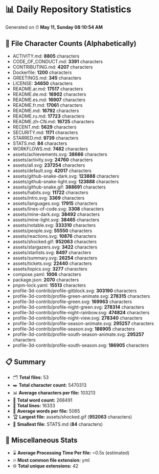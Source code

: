 # 📊 Daily Repository Statistics
Generated on ⏰ **May 11, Sunday 08:10:54 AM**

## 📂 File Character Counts (Alphabetically)
- ACTIVITY.md: **8805** characters
- CODE_OF_CONDUCT.md: **3391** characters
- CONTRIBUTING.md: **4207** characters
- Dockerfile: **1200** characters
- GREETINGS.md: **345** characters
- LICENSE: **34650** characters
- README.ar.md: **17517** characters
- README.de.md: **16902** characters
- README.es.md: **16907** characters
- README.fr.md: **17061** characters
- README.md: **16792** characters
- README.ru.md: **17723** characters
- README.zh-CN.md: **16725** characters
- RECENT.md: **5629** characters
- SECURITY.md: **1171** characters
- STARRED.md: **9739** characters
- STATS.md: **84** characters
- WORKFLOWS.md: **7482** characters
- assets/achievements.svg: **38666** characters
- assets/activity.svg: **24760** characters
- assets/all.svg: **237254** characters
- assets/default.svg: **42017** characters
- assets/github-snake-dark.svg: **123888** characters
- assets/github-snake-light.svg: **123888** characters
- assets/github-snake.gif: **388691** characters
- assets/habits.svg: **11722** characters
- assets/intro.svg: **3369** characters
- assets/languages.svg: **17915** characters
- assets/lines-of-code.svg: **3308** characters
- assets/mine-dark.svg: **38492** characters
- assets/mine-light.svg: **38465** characters
- assets/notable.svg: **333310** characters
- assets/people.svg: **55550** characters
- assets/reactions.svg: **10876** characters
- assets/shocked.gif: **952063** characters
- assets/stargazers.svg: **3422** characters
- assets/starlists.svg: **8497** characters
- assets/summary.svg: **26254** characters
- assets/tickets.svg: **22440** characters
- assets/topics.svg: **3277** characters
- compose.yaml: **1006** characters
- package.json: **2070** characters
- pnpm-lock.yaml: **15513** characters
- profile-3d-contrib/profile-gitblock.svg: **303190** characters
- profile-3d-contrib/profile-green-animate.svg: **278315** characters
- profile-3d-contrib/profile-green.svg: **169963** characters
- profile-3d-contrib/profile-night-green.svg: **278314** characters
- profile-3d-contrib/profile-night-rainbow.svg: **474824** characters
- profile-3d-contrib/profile-night-view.svg: **278340** characters
- profile-3d-contrib/profile-season-animate.svg: **295257** characters
- profile-3d-contrib/profile-season.svg: **186905** characters
- profile-3d-contrib/profile-south-season-animate.svg: **295257** characters
- profile-3d-contrib/profile-south-season.svg: **186905** characters

## 📋 Summary
- 🗂️ **Total files:** 53
- ✒️ **Total character count:** 5470313
- 📊 **Average characters per file:** 103213
- 📝 **Total word count:** 268491
- 🧾 **Total lines:** 16333
- 📐 **Average words per file:** 5065
- 🏆 **Largest file:** assets/shocked.gif (**952063** characters)
- 🥉 **Smallest file:** STATS.md (**84** characters)

## 🌟 Miscellaneous Stats
- ⌛ **Average Processing Time Per file:** ~0.5s (estimated)
- 🔥 **Most common file extension:** yml
- 🌐 **Total unique extensions:** 42
